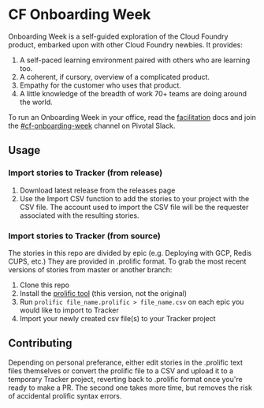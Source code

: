 # CF Onboarding Week

Onboarding Week is a self-guided exploration of the Cloud Foundry product, embarked upon with other Cloud Foundry newbies. It provides:

1. A self-paced learning environment paired with others who are learning too.
1. A coherent, if cursory, overview of a complicated product.
1. Empathy for the customer who uses that product.
1. A little knowledge of the breadth of work 70+ teams are doing around the world.

To run an Onboarding Week in your office, read the [facilitation](FACILITATING.md) docs and join the [#cf-onboarding-week](https://pivotal.slack.com/messages/cf-onboarding-week/) channel on Pivotal Slack.

## Usage
### Import stories to Tracker (from release)
1. Download latest release from the releases page
1. Use the Import CSV function to add the stories to your project with the CSV file. The account used to import the CSV file will be the requester associated with the resulting stories.

### Import stories to Tracker (from source)
The stories in this repo are divided by epic (e.g. Deploying with GCP, Redis CUPS, etc.) They are provided in .prolific format. To grab the most recent versions of stories from master or another branch:

1. Clone this repo
1. Install the [prolific tool](https://github.com/dgodd/prolific) (this version, not the original)
1. Run `prolific file_name.prolific > file_name.csv` on each epic you would like to import to Tracker
1. Import your newly created csv file(s) to your Tracker project

## Contributing
Depending on personal preferance, either edit stories in the .prolific text files themselves or convert the prolific file to a CSV and upload it to a temporary Tracker project, reverting back to .prolific format once you're ready to make a PR. The second one takes more time, but removes the risk of accidental prolific syntax errors.
